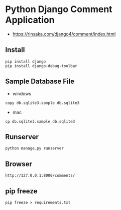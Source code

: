 # Python Django Comment Application

- https://rinsaka.com/django4/comment/index.html

## Install
~~~
pip install django
pip install django-debug-toolbar
~~~

## Sample Database File
- windows
~~~
copy db.sqlite3.sample db.sqlite3
~~~

- mac
~~~
cp db.sqlite3.sample db.sqlite3
~~~

## Runserver
~~~
python manage.py runserver
~~~

## Browser

~~~
http://127.0.0.1:8000/comments/
~~~

## pip freeze

```
pip freeze > requirements.txt
```

